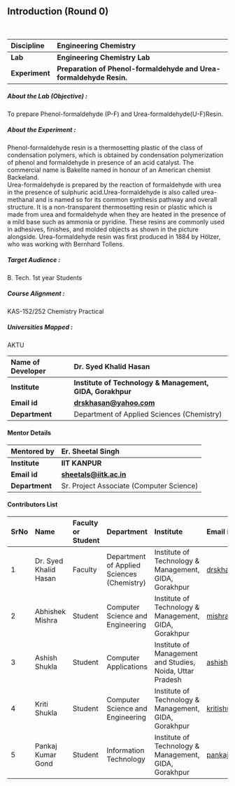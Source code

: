 ## Introduction (Round 0)
<br>

<b>Discipline | <b>Engineering Chemistry
:--|:--|
<b> Lab | <b>  Engineering Chemistry Lab
<b> Experiment|     <b> Preparation of Phenol-formaldehyde and Urea-formaldehyde Resin.

<h5> About the Lab (Objective) : </h5>

To prepare Phenol-formaldehyde (P-F) and Urea-formaldehyde(U-F)Resin.

<h5> About the Experiment : </h5>

Phenol-formaldehyde resin is a thermosetting plastic of the class of condensation polymers, which is obtained by condensation polymerization of phenol and formaldehyde in presence of an acid catalyst. The commercial name is Bakelite named in honour of an American chemist Backeland.<br>Urea-formaldehyde is prepared by the reaction of formaldehyde with urea in the presence of sulphuric acid.Urea-formaldehyde is also called urea-methanal and is named so for its common synthesis pathway and overall structure. It is a non-transparent thermosetting resin or plastic which is made from urea and formaldehyde when they are heated in the presence of a mild base such as ammonia or pyridine. These resins are commonly used in adhesives, finishes, and molded objects as shown in the picture alongside.  Urea-formaldehyde resin was first produced in 1884 by Hölzer, who was working with Bernhard Tollens.

<h5> Target Audience : </h5>

B. Tech. 1st year Students

<h5> Course Alignment : </h5>

KAS-152/252 Chemistry Practical

<h5> Universities Mapped : </h5>

AKTU

<b>Name of Developer | <b> Dr. Syed Khalid Hasan
:--|:--|
<b> Institute | <b> Institute of Technology & Management, GIDA, Gorakhpur
<b> Email id|     <b> drskhasan@yahoo.com
<b> Department | Department of Applied Sciences (Chemistry)

#### Mentor Details

<b>Mentored by | <b> Er. Sheetal Singh
:--|:--|
<b> Institute | <b> IIT KANPUR
<b> Email id|     <b> sheetals@iitk.ac.in
<b> Department | Sr. Project Associate (Computer Science) 

#### Contributors List

SrNo | Name | Faculty or Student | Department| Institute | Email id
:--|:--|:--|:--|:--|:--|
1 | Dr. Syed Khalid Hasan | Faculty | Department of Applied Sciences (Chemistry) | Institute of Technology & Management, GIDA, Gorakhpur | drskhasan@yahoo.com
2 | Abhishek Mishra | Student | Computer Science and Engineering | Institute of Technology & Management, GIDA, Gorakhpur |mishraabhi8924@gmail.com
3 | Ashish Shukla | Student | Computer Applications| Institute of Management  and Studies, Noida, Uttar Pradesh | ashishgkp22@yahoo.com
4 | Kriti Shukla | Student | Computer Science and Engineering | Institute of Technology & Management, GIDA, Gorakhpur | kritishukla2019@gmail.com
5 | Pankaj Kumar Gond | Student | Information Technology | Institute of Technology & Management, GIDA, Gorakhpur | pankajkumargond79@gmail.com


<br> </b>
